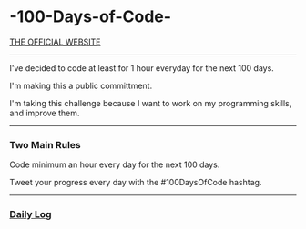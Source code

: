 # -100-Days-of-Code-
<p><a href="https://www.100daysofcode.com/">THE OFFICIAL WEBSITE</a></p>
<hr>
<p>I've decided to code at least for 1 hour everyday for the next 100 days.</p>
<p>I'm making this a public committment.</p>
<p>I'm taking this challenge because I want to work on my programming skills, and improve them.</p> 
<hr>
<h3>Two Main Rules</h3>
<p>Code minimum an hour every day for the next 100 days.</p>
<p>Tweet your progress every day with the #100DaysOfCode hashtag.</p>
<hr>
<h3><a href="https://simrandysanic.github.io/Daily-log-for-100-Days-of-Code-/">Daily Log</a></h3>
